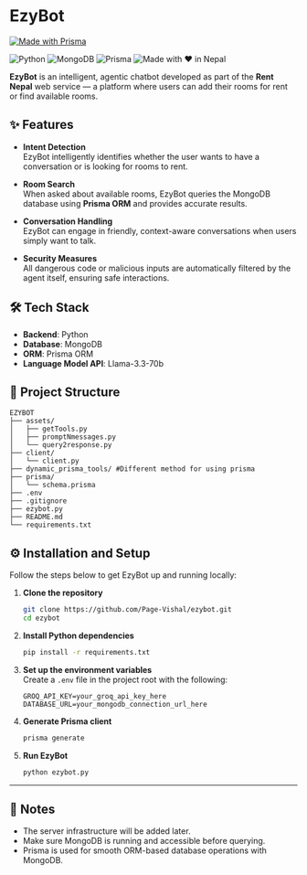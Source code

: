 # EzyBot 

[![Made with Prisma](http://made-with.prisma.io/indigo.svg)](https://prisma.io)

![Python](https://img.shields.io/badge/Python-3.11-blue)
![MongoDB](https://img.shields.io/badge/Database-MongoDB-green)
![Prisma](https://img.shields.io/badge/ORM-Prisma-orange)
![Made with ❤️ in Nepal](https://img.shields.io/badge/Made%20with-%E2%9D%A4%EF%B8%8F%20in%20Nepal-green)

**EzyBot** is an intelligent, agentic chatbot developed as part of the **Rent Nepal** web service — a platform where users can add their rooms for rent or find available rooms.

## ✨ Features

- **Intent Detection**  
  EzyBot intelligently identifies whether the user wants to have a conversation or is looking for rooms to rent.

- **Room Search**  
  When asked about available rooms, EzyBot queries the MongoDB database using **Prisma ORM** and provides accurate results.

- **Conversation Handling**  
  EzyBot can engage in friendly, context-aware conversations when users simply want to talk.

- **Security Measures**  
  All dangerous code or malicious inputs are automatically filtered by the agent itself, ensuring safe interactions.

## 🛠️ Tech Stack

- **Backend**: Python
- **Database**: MongoDB
- **ORM**: Prisma ORM
- **Language Model API**: Llama-3.3-70b

## 📂 Project Structure

```
EZYBOT
├── assets/
│   ├── getTools.py
│   ├── promptNmessages.py 
│   └── query2response.py 
├── client/
│   └── client.py
├── dynamic_prisma_tools/ #Different method for using prisma
├── prisma/ 
│   └── schema.prisma 
├── .env
├── .gitignore
├── ezybot.py 
├── README.md
└── requirements.txt
```

## ⚙️ Installation and Setup

Follow the steps below to get EzyBot up and running locally:

1. **Clone the repository**
   ```bash
   git clone https://github.com/Page-Vishal/ezybot.git
   cd ezybot
   ```

2. **Install Python dependencies**
   ```bash
   pip install -r requirements.txt
   ```

3. **Set up the environment variables**  
   Create a `.env` file in the project root with the following:
   ```env
   GROQ_API_KEY=your_groq_api_key_here
   DATABASE_URL=your_mongodb_connection_url_here
   ```

4. **Generate Prisma client**
   ```bash
   prisma generate
   ```

5. **Run EzyBot**
   ```bash
   python ezybot.py
   ```

---

## 📢 Notes

- The server infrastructure will be added later.
- Make sure MongoDB is running and accessible before querying.
- Prisma is used for smooth ORM-based database operations with MongoDB.

